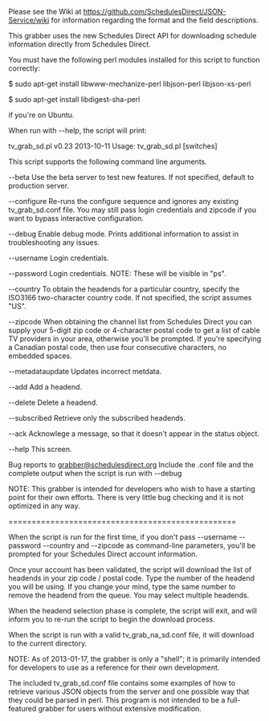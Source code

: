 Please see the Wiki at https://github.com/SchedulesDirect/JSON-Service/wiki for
information regarding the format and the field descriptions.

This grabber uses the new Schedules Direct API for downloading schedule
information directly from Schedules Direct.

You must have the following perl modules installed for this script to
function correctly:

$ sudo apt-get install libwww-mechanize-perl libjson-perl libjson-xs-perl

$ sudo apt-get install libdigest-sha-perl

if you're on Ubuntu.

When run with --help, the script will print:

tv_grab_sd.pl v0.23 2013-10-11
Usage: tv_grab_sd.pl [switches]

This script supports the following command line arguments.

--beta                  Use the beta server to test new features. If not
                        specified, default to production server.

--configure             Re-runs the configure sequence and ignores any
                        existing tv_grab_sd.conf file.  You may still pass
                        login credentials and zipcode if you want to bypass
                        interactive configuration.

--debug                 Enable debug mode. Prints additional information to
                        assist in troubleshooting any issues.

--username              Login credentials.

--password              Login credentials. NOTE: These will be visible in "ps".

--country               To obtain the headends for a particular country, specify
                        the ISO3166 two-character country code. If not specified,
                        the script assumes "US".

--zipcode               When obtaining the channel list from Schedules
                        Direct you can supply your 5-digit zip code or
                        4-character postal code to get a list of cable TV
                        providers in your area, otherwise you'll be
                        prompted.  If you're specifying a Canadian postal
                        code, then use four consecutive characters, no
                        embedded spaces.

--metadataupdate        Updates incorrect metdata.

--add                   Add a headend.

--delete                Delete a headend.

--subscribed            Retrieve only the subscribed headends.

--ack                   Acknowlege a message, so that it doesn't appear
                        in the status object.

--help                  This screen.

Bug reports to grabber@schedulesdirect.org  Include the .conf file and the
complete output when the script is run with --debug

NOTE: This grabber is intended for developers who wish to have a starting
point for their own efforts.  There is very little bug checking and it is
not optimized in any way.


=================================================

When the script is run for the first time, if you don't pass --username
--password --country and --zipcode as command-line parameters, you'll be
prompted for your Schedules Direct account information.

Once your account has been validated, the script will download the list of
headends in your zip code / postal code. Type the number of the headend you
will be using. If you change your mind, type the same number to remove the
headend from the queue. You may select multiple headends.

When the headend selection phase is complete, the script will exit, and will
inform you to re-run the script to begin the download process.

When the script is run with a valid tv_grab_na_sd.conf file, it will
download to the current directory.

NOTE: As of 2013-01-17, the grabber is only a "shell"; it is primarily
intended for developers to use as a reference for their own development.

The included tv_grab_sd.conf file contains some examples of how to retrieve
various JSON objects from the server and one possible way that they could be
parsed in perl. This program is not intended to be a full-featured grabber
for users without extensive modification.
